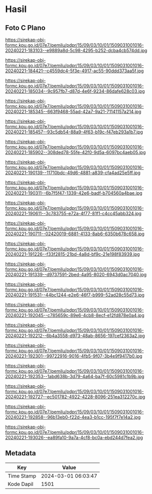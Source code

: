 # Hasil

## Foto C Plano

https://sirekap-obj-formc.kpu.go.id/07e7/pemilu/pdpr/15/09/03/10/01/1509031001016-20240221-183103--e9889a8d-5c98-4295-b252-dcba4cb574dd.jpg

https://sirekap-obj-formc.kpu.go.id/07e7/pemilu/pdpr/15/09/03/10/01/1509031001016-20240221-184421--c4559dc4-5f3e-4917-ac55-90ddd373aa5f.jpg

https://sirekap-obj-formc.kpu.go.id/07e7/pemilu/pdpr/15/09/03/10/01/1509031001016-20240221-185034--9c957fb7-d87d-4e6f-9234-86dafe628c03.jpg

https://sirekap-obj-formc.kpu.go.id/07e7/pemilu/pdpr/15/09/03/10/01/1509031001016-20240221-185345--663f9468-55ad-42a7-9a21-71141157a214.jpg

https://sirekap-obj-formc.kpu.go.id/07e7/pemilu/pdpr/15/09/03/10/01/1509031001016-20240221-185457--93c5db54-88a9-4f63-b19c-f47eb293a1b7.jpg

https://sirekap-obj-formc.kpu.go.id/07e7/pemilu/pdpr/15/09/03/10/01/1509031001016-20240221-185902--308ded78-55fe-42f0-9d5a-6097bc4aeb05.jpg

https://sirekap-obj-formc.kpu.go.id/07e7/pemilu/pdpr/15/09/03/10/01/1509031001016-20240221-190139--11710bdc-49d6-4881-a839-cfa4ad25e5ff.jpg

https://sirekap-obj-formc.kpu.go.id/07e7/pemilu/pdpr/15/09/03/10/01/1509031001016-20240221-190311--6b7f5f47-1339-42e6-badf-b704560a4bae.jpg

https://sirekap-obj-formc.kpu.go.id/07e7/pemilu/pdpr/15/09/03/10/01/1509031001016-20240221-190611--3c783755-e72a-4f77-81f1-c4cc45abb324.jpg

https://sirekap-obj-formc.kpu.go.id/07e7/pemilu/pdpr/15/09/03/10/01/1509031001016-20240221-190711--02420019-6881-4133-8ab6-6350b678c658.jpg

https://sirekap-obj-formc.kpu.go.id/07e7/pemilu/pdpr/15/09/03/10/01/1509031001016-20240221-191226--f33f2815-21bd-4a8d-bf9c-21e198f83939.jpg

https://sirekap-obj-formc.kpu.go.id/07e7/pemilu/pdpr/15/09/03/10/01/1509031001016-20240221-191339--d9737591-2bed-4a95-8020-6943d0ac7040.jpg

https://sirekap-obj-formc.kpu.go.id/07e7/pemilu/pdpr/15/09/03/10/01/1509031001016-20240221-191531--44bc1244-e2e6-46f7-b999-52ad28c55d73.jpg

https://sirekap-obj-formc.kpu.go.id/07e7/pemilu/pdpr/15/09/03/10/01/1509031001016-20240221-192045--c785659c-89e6-4cb8-8ecf-e12fd878e0a4.jpg

https://sirekap-obj-formc.kpu.go.id/07e7/pemilu/pdpr/15/09/03/10/01/1509031001016-20240221-192212--6b4a3558-d973-48ab-8656-197cef2363a2.jpg

https://sirekap-obj-formc.kpu.go.id/07e7/pemilu/pdpr/15/09/03/10/01/1509031001016-20240221-192301--99722916-9016-4fb5-9f07-3b4e9f9417b0.jpg

https://sirekap-obj-formc.kpu.go.id/07e7/pemilu/pdpr/15/09/03/10/01/1509031001016-20240221-192353--1abd638b-3d79-4a64-ba7f-60c5981c1b9b.jpg

https://sirekap-obj-formc.kpu.go.id/07e7/pemilu/pdpr/15/09/03/10/01/1509031001016-20240221-192727--ec501782-4922-4228-8096-251ea312270c.jpg

https://sirekap-obj-formc.kpu.go.id/07e7/pemilu/pdpr/15/09/03/10/01/1509031001016-20240221-192858--96b13eb0-f22d-4ea3-b1cc-195f7f7e14a2.jpg

https://sirekap-obj-formc.kpu.go.id/07e7/pemilu/pdpr/15/09/03/10/01/1509031001016-20240221-193026--ea89fa10-9a7a-4cf8-bc0a-ebd244d7fea2.jpg


## Metadata

| Key        | Value               |
| ---------- | ------------------- |
| Time Stamp | 2024-03-01 06:03:47 |
| Kode Dapil | 1501                |



